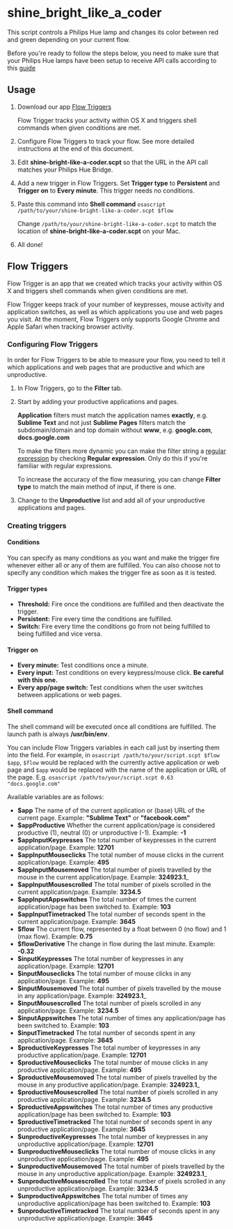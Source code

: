 # shine_bright_like_a_coder

This script controls a Philips Hue lamp and changes its color between red and green depending on your current flow.

Before you're ready to follow the steps below, you need to make sure that your Philips Hue lamps have been setup to receive API calls according to this [guide](http://www.developers.meethue.com/documentation/getting-started)

## Usage

1. Download our app [Flow Triggers](https://src.rodolfo.nu/flow-triggers/flow-triggers.zip)
   
   Flow Trigger tracks your activity within OS X and triggers shell commands when given conditions are met.
   
2. Configure Flow Triggers to track your flow. See more detailed instructions at the end of this document.

3. Edit __shine-bright-like-a-coder.scpt__ so that the URL in the API call matches your Philips Hue Bridge. 

4. Add a new trigger in Flow Triggers. Set __Trigger type__ to __Persistent__ and __Trigger on__ to __Every minute__. This trigger needs no conditions.

5. Paste this command into __Shell command__ `osascript /path/to/your/shine-bright-like-a-coder.scpt $flow`
   
   Change `/path/to/your/shine-bright-like-a-coder.scpt` to match the location of __shine-bright-like-a-coder.scpt__ on your Mac.
   
6. All done!

## Flow Triggers

Flow Trigger is an app that we created which tracks your activity within OS X and triggers shell commands when given conditions are met.

Flow Trigger keeps track of your number of keypresses, mouse activity and application switches, as well as which applications you use and web pages you visit. At the moment, Flow Triggers only supports Google Chrome and Apple Safari when tracking browser activity.

### Configuring Flow Triggers

In order for Flow Triggers to be able to measure your flow, you need to tell it which applications and web pages that are productive and which are unproductive.

1. In Flow Triggers, go to the __Filter__ tab.

2. Start by adding your productive applications and pages.
   
   __Application__ filters must match the application names __exactly__, e.g. __Sublime Text__ and not just __Sublime__
   __Pages__ filters match the subdomain/domain and top domain without __www__, e.g. __google.com__, __docs.google.com__
   
   To make the filters more dynamic you can make the filter string a [regular expression](https://en.wikipedia.org/wiki/Regular\_expression) by checking __Regular expression__. Only do this if you're familiar with regular expressions.
   
   To increase the accuracy of the flow measuring, you can change __Filter type__ to match the main method of input, if there is one.
   
3. Change to the __Unproductive__ list and add all of your unproductive applications and pages.

### Creating triggers

#### Conditions

You can specify as many conditions as you want and make the trigger fire whenever either all or any of them are fulfilled. You can also choose not to specify any condition which makes the trigger fire as soon as it is tested.

#### Trigger types

* __Threshold:__ Fire once the conditions are fulfilled and then deactivate the trigger.
* __Persistent:__ Fire every time the conditions are fulfilled.
* __Switch:__ Fire every time the conditions go from not being fulfilled to being fulfilled and vice versa.

#### Trigger on

* __Every minute:__ Test conditions once a minute.
* __Every input:__ Test conditions on every keypress/mouse click. __Be careful with this one.__
* __Every app/page switch:__ Test conditions when the user switches between applications or web pages.

#### Shell command

The shell command will be executed once all conditions are fulfilled. The launch path is always __/usr/bin/env__.

You can include Flow Triggers variables in each call just by inserting them into the field. For example, in `osascript /path/to/your/script.scpt $flow $app`, `$flow` would be replaced with the currently active application or web page and `$app` would be replaced with the name of the application or URL of the page. E.g. `osascript /path/to/your/script.scpt 0.63 "docs.google.com"`

Available variables are as follows:

* __$app__ The name of of the current application or (base) URL of the current page. Example: __"Sublime Text"__ or __"facebook.com"__
* __$appProductive__ Whether the current application/page is considered productive (1), neutral (0) or unproductive (-1). Example: __-1__
* __$appInputKeypresses__ The total number of keypresses in the current application/page. Example: __12701__
* __$appInputMouseclicks__ The total number of mouse clicks in the current application/page. Example: __495__
* __$appInputMousemoved__ The total number of pixels travelled by the mouse in the current application/page. Example: __324923.1___
* __$appInputMousescrolled__ The total number of pixels scrolled in the current application/page. Example: __3234.5__
* __$appInputAppswitches__ The total number of times the current application/page has been switched to. Example: __103__
* __$appInputTimetracked__ The total number of seconds spent in the current application/page. Example: __3645__
* __$flow__ The current flow, represented by a float between 0 (no flow) and 1 (max flow). Example: __0.75__
* __$flowDerivative__ The change in flow during the last minute. Example: __-0.32__
* __$inputKeypresses__ The total number of keypresses in any application/page. Example: __12701__
* __$inputMouseclicks__ The total number of mouse clicks in any application/page. Example: __495__
* __$inputMousemoved__ The total number of pixels travelled by the mouse in any application/page. Example: __324923.1___
* __$inputMousescrolled__ The total number of pixels scrolled in any application/page. Example: __3234.5__
* __$inputAppswitches__ The total number of times any application/page has been switched to. Example: __103__
* __$inputTimetracked__ The total number of seconds spent in any application/page. Example: __3645__
* __$productiveKeypresses__ The total number of keypresses in any productive application/page. Example: __12701__
* __$productiveMouseclicks__ The total number of mouse clicks in any productive application/page. Example: __495__
* __$productiveMousemoved__ The total number of pixels travelled by the mouse in any productive application/page. Example: __324923.1___
* __$productiveMousescrolled__ The total number of pixels scrolled in any productive application/page. Example: __3234.5__
* __$productiveAppswitches__ The total number of times any productive application/page has been switched to. Example: __103__
* __$productiveTimetracked__ The total number of seconds spent in any productive application/page. Example: __3645__
* __$unproductiveKeypresses__ The total number of keypresses in any unproductive application/page. Example: __12701__
* __$unproductiveMouseclicks__ The total number of mouse clicks in any unproductive application/page. Example: __495__
* __$unproductiveMousemoved__ The total number of pixels travelled by the mouse in any unproductive application/page. Example: __324923.1___
* __$unproductiveMousescrolled__ The total number of pixels scrolled in any unproductive application/page. Example: __3234.5__
* __$unproductiveAppswitches__ The total number of times any unproductive application/page has been switched to. Example: __103__
* __$unproductiveTimetracked__ The total number of seconds spent in any unproductive application/page. Example: __3645__
